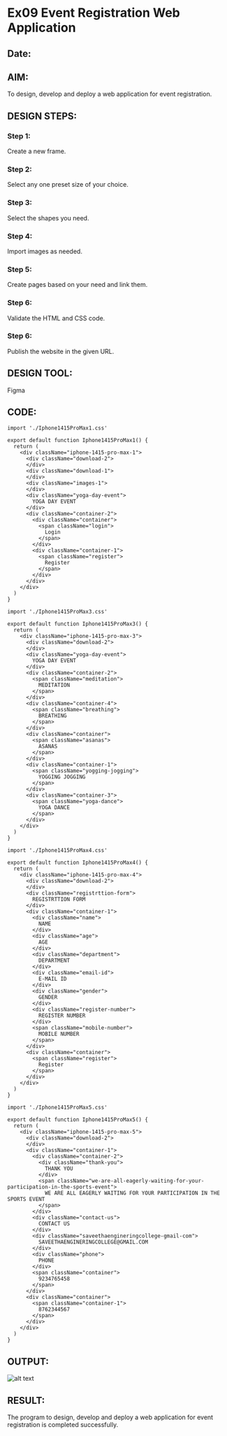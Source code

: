 # Ex09 Event Registration Web Application
## Date:

## AIM:
To design, develop and deploy a web application for event registration.

## DESIGN STEPS:

### Step 1:
Create a new frame.

### Step 2:
Select any one preset size of your choice.

### Step 3:
Select the shapes you need.

### Step 4:
Import images as needed.

### Step 5:
Create pages based on your need and link them.

### Step 6:

Validate the HTML and CSS code.

### Step 6:

Publish the website in the given URL.

## DESIGN TOOL:
Figma

## CODE:

```
import './Iphone1415ProMax1.css'

export default function Iphone1415ProMax1() {
  return (
    <div className="iphone-1415-pro-max-1">
      <div className="download-2">
      </div>
      <div className="download-1">
      </div>
      <div className="images-1">
      </div>
      <div className="yoga-day-event">
        YOGA DAY EVENT 
      </div>
      <div className="container-2">
        <div className="container">
          <span className="login">
            Login
          </span>
        </div>
        <div className="container-1">
          <span className="register">
            Register
          </span>
        </div>
      </div>
    </div>
  )
}

```
```
import './Iphone1415ProMax3.css'

export default function Iphone1415ProMax3() {
  return (
    <div className="iphone-1415-pro-max-3">
      <div className="download-2">
      </div>
      <div className="yoga-day-event">
        YOGA DAY EVENT 
      </div>
      <div className="container-2">
        <span className="meditation">
          MEDITATION
        </span>
      </div>
      <div className="container-4">
        <span className="breathing">
          BREATHING
        </span>
      </div>
      <div className="container">
        <span className="asanas">
          ASANAS
        </span>
      </div>
      <div className="container-1">
        <span className="yogging-jogging">
          YOGGING JOGGING
        </span>
      </div>
      <div className="container-3">
        <span className="yoga-dance">
          YOGA DANCE
        </span>
      </div>
    </div>
  )
}

```
```
import './Iphone1415ProMax4.css'

export default function Iphone1415ProMax4() {
  return (
    <div className="iphone-1415-pro-max-4">
      <div className="download-2">
      </div>
      <div className="registrttion-form">
        REGISTRTTION FORM
      </div>
      <div className="container-1">
        <div className="name">
          NAME
        </div>
        <div className="age">
          AGE
        </div>
        <div className="department">
          DEPARTMENT
        </div>
        <div className="email-id">
          E-MAIL ID
        </div>
        <div className="gender">
          GENDER
        </div>
        <div className="register-number">
          REGISTER NUMBER
        </div>
        <span className="mobile-number">
          MOBILE NUMBER
        </span>
      </div>
      <div className="container">
        <span className="register">
          Register
        </span>
      </div>
    </div>
  )
}

```
```
import './Iphone1415ProMax5.css'

export default function Iphone1415ProMax5() {
  return (
    <div className="iphone-1415-pro-max-5">
      <div className="download-2">
      </div>
      <div className="container-1">
        <div className="container-2">
          <div className="thank-you">
            THANK YOU
          </div>
          <span className="we-are-all-eagerly-waiting-for-your-participation-in-the-sports-event">
            WE ARE ALL EAGERLY WAITING FOR YOUR PARTICIPATION IN THE SPORTS EVENT
          </span>
        </div>
        <div className="contact-us">
          CONTACT US
        </div>
        <div className="saveethaengineringcollege-gmail-com">
          SAVEETHAENGINERINGCOLLEGE@GMAIL.COM
        </div>
        <div className="phone">
          PHONE
        </div>
        <span className="container">
          9234765458
        </span>
      </div>
      <div className="container">
        <span className="container-1">
          8762344567
        </span>
      </div>
    </div>
  )
}

```


## OUTPUT:

![alt text](output.jpg)

## RESULT:
The program to design, develop and deploy a web application for event registration is completed successfully.
